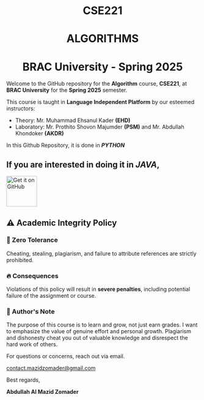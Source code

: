 # <h1 align = "center">CSE221</h1>
## <h1 align = "center">ALGORITHMS</h1>
# <h1 align = "center">BRAC University - Spring 2025</h1>
Welcome to the GitHub repository for the **Algorithm** course, **CSE221**, at **BRAC University** for the **Spring 2025** semester.

This course is taught in **Language Independent Platform** by our esteemed instructors:
- Theory: Mr. Muhammad Ehsanul Kader **(EHD)**
- Laboratory: Mr. Prothito Shovon Majumder **(PSM)** and Mr. Abdullah Khondoker **(AKDR)**

In this Github Repository, it is done in ***PYTHON***

## If you are interested in doing it in ***JAVA***, 

[<img src="https://github.com/machiav3lli/oandbackupx/blob/034b226cea5c1b30eb4f6a6f313e4dadcbb0ece4/badge_github.png" alt="Get it on GitHub" height="80">](https://github.com/mazidzomader/CSE221-JAVA)
## ⚠️ Academic Integrity Policy

### 🚫 Zero Tolerance
Cheating, stealing, plagiarism, and failure to attribute references are strictly prohibited.

### 🔥 Consequences
Violations of this policy will result in **severe penalties**, including potential failure of the assignment or course.

### 📢 Author's Note
The purpose of this course is to learn and grow, not just earn grades. I want to emphasize the value of genuine effort and personal growth. Plagiarism and dishonesty cheat you out of valuable knowledge and disrespect the hard work of others.


For questions or concerns, reach out via email.

contact.mazidzomader@gmail.com

Best regards,

**Abdullah Al Mazid Zomader**

